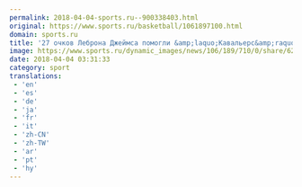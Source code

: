 ```yaml
---
permalink: 2018-04-04-sports.ru--900338403.html
original: https://www.sports.ru/basketball/1061897100.html
domain: sports.ru
title: '27 очков Леброна Джеймса помогли &amp;laquo;Кавальерс&amp;raquo; обыграть &amp;laquo;Рэпторс&amp;raquo;'
image: https://www.sports.ru/dynamic_images/news/106/189/710/0/share/62ea21.png
date: 2018-04-04 03:31:33
category: sport
translations: 
 - 'en'
 - 'es'
 - 'de'
 - 'ja'
 - 'fr'
 - 'it'
 - 'zh-CN'
 - 'zh-TW'
 - 'ar'
 - 'pt'
 - 'hy'
---
```


